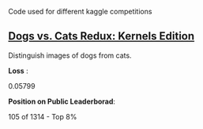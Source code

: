 Code used for different kaggle competitions

## [Dogs vs. Cats Redux: Kernels Edition](https://www.kaggle.com/c/dogs-vs-cats-redux-kernels-edition)

Distinguish images of dogs from cats.

**Loss** : 

0.05799

**Position on Public Leaderborad**:

105 of 1314 - Top 8% 
